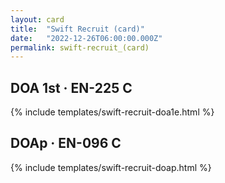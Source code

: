 ```yaml
---
layout: card
title:  "Swift Recruit (card)"
date:   "2022-12-26T06:00:00.000Z"
permalink: swift-recruit_(card)
---
```


## DOA 1st &middot; EN-225 C

{% include templates/swift-recruit-doa1e.html %}


## DOAp &middot; EN-096 C

{% include templates/swift-recruit-doap.html %}
